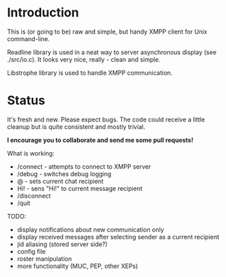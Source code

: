 # Introduction

This is (or going to be) raw and simple, but handy XMPP client for Unix
command-line.

Readline library is used in a neat way to server asynchronous display
(see ./src/io.c). It looks very nice, really - clean and simple.

Libstrophe library is used to handle XMPP communication.

# Status

It's fresh and new. Please expect bugs. The code could receive a little cleanup
but is quite consistent and mostly trivial.

**I encourage you to collaborate and send me some pull requests!**

What is working:

* /connect <jid> <pass> - attempts to connect to XMPP server
* /debug - switches debug logging
* @<jid> - sets current chat recipient
* Hi! - sens "Hi!" to current message recipient
* /disconnect
* /quit


TODO:

* display notifications about new communication only
* display received messages after selecting sender as a current recipient
* jid aliasing (stored server side?)
* config file
* roster manipulation
* more functionality (MUC, PEP, other XEPs)
